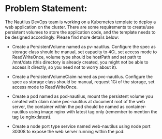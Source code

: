 # **Problem Statement:**
The Nautilus DevOps team is working on a Kubernetes template to deploy a web application on the cluster. There are some requirements to create/use persistent volumes to store the application code, and the template needs to be designed accordingly. Please find more details below:


- Create a PersistentVolume named as pv-nautilus. Configure the spec as storage class should be manual, set capacity to 4Gi, set access mode to ReadWriteOnce, volume type should be hostPath and set path to /mnt/data (this directory is already created, you might not be able to access it directly, so you need not to worry about it).

- Create a PersistentVolumeClaim named as pvc-nautilus. Configure the spec as storage class should be manual, request 1Gi of the storage, set access mode to ReadWriteOnce.

- Create a pod named as pod-nautilus, mount the persistent volume you created with claim name pvc-nautilus at document root of the web server, the container within the pod should be named as container-nautilus using image nginx with latest tag only (remember to mention the tag i.e nginx:latest).

- Create a node port type service named web-nautilus using node port 30008 to expose the web server running within the pod.